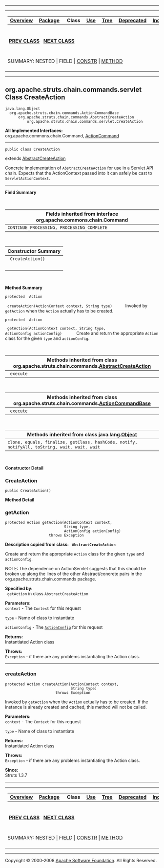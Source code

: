 ------------------------------------------------------------------------

<span id="navbar_top"></span> [](#skip-navbar_top "Skip navigation links")

<table>
<colgroup>
<col width="50%" />
<col width="50%" />
</colgroup>
<tbody>
<tr class="odd">
<td align="left"><span id="navbar_top_firstrow"></span>
<table>
<tbody>
<tr class="odd">
<td align="left"><a href="../../../../../../overview-summary.html.md"><strong>Overview</strong></a> </td>
<td align="left"><a href="package-summary.html.md"><strong>Package</strong></a> </td>
<td align="left"> <strong>Class</strong> </td>
<td align="left"><a href="class-use/CreateAction.html.md"><strong>Use</strong></a> </td>
<td align="left"><a href="package-tree.html.md"><strong>Tree</strong></a> </td>
<td align="left"><a href="../../../../../../deprecated-list.html.md"><strong>Deprecated</strong></a> </td>
<td align="left"><a href="../../../../../../index-all.html.md"><strong>Index</strong></a> </td>
<td align="left"><a href="../../../../../../help-doc.html.md"><strong>Help</strong></a> </td>
</tr>
</tbody>
</table></td>
<td align="left"></td>
</tr>
<tr class="even">
<td align="left"> <a href="../../../../../../org/apache/struts/chain/commands/servlet/AuthorizeAction.html.md" title="class in org.apache.struts.chain.commands.servlet"><strong>PREV CLASS</strong></a>   <a href="../../../../../../org/apache/struts/chain/commands/servlet/ExceptionHandler.html" title="class in org.apache.struts.chain.commands.servlet"><strong>NEXT CLASS</strong></a></td>
<td align="left"><a href="../../../../../../index.html.md?org/apache/struts/chain/commands/servlet/CreateAction.html"><strong>FRAMES</strong></a>    <a href="CreateAction.html"><strong>NO FRAMES</strong></a>    
<a href="../../../../../../allclasses-noframe.html.md"><strong>All Classes</strong></a></td>
</tr>
<tr class="odd">
<td align="left">SUMMARY: NESTED | FIELD | <a href="#constructor_summary">CONSTR</a> | <a href="#method_summary">METHOD</a></td>
<td align="left">DETAIL: FIELD | <a href="#constructor_detail">CONSTR</a> | <a href="#method_detail">METHOD</a></td>
</tr>
</tbody>
</table>

<span id="skip-navbar_top"></span>

------------------------------------------------------------------------

org.apache.struts.chain.commands.servlet
 Class CreateAction
----------------------------------------

    java.lang.Object
      org.apache.struts.chain.commands.ActionCommandBase
          org.apache.struts.chain.commands.AbstractCreateAction
              org.apache.struts.chain.commands.servlet.CreateAction

**All Implemented Interfaces:**  
org.apache.commons.chain.Command, [ActionCommand](../../../../../../org/apache/struts/chain/commands/ActionCommand.html.md "interface in org.apache.struts.chain.commands")

------------------------------------------------------------------------

    public class CreateAction

extends [AbstractCreateAction](../../../../../../org/apache/struts/chain/commands/AbstractCreateAction.html.md "class in org.apache.struts.chain.commands")

Concrete implementation of `AbstractCreateAction` for use in a Servlet API chain. Expects that the ActionContext passed into it can safely be cast to `ServletActionContext`.

------------------------------------------------------------------------

<span id="field_summary"></span>

**Field Summary**

 <span id="fields_inherited_from_class_org.apache.commons.chain.Command"></span>

| **Fields inherited from interface org.apache.commons.chain.Command** |
|----------------------------------------------------------------------|
| `CONTINUE_PROCESSING, PROCESSING_COMPLETE`                           |

  <span id="constructor_summary"></span>

| **Constructor Summary** |
|-------------------------|
| ` CreateAction()`       
                          |

  <span id="method_summary"></span>

**Method Summary**

`protected  Action`

` createAction(ActionContext context, String type)`
           Invoked by `getAction` when the `Action` actually has to be created.

`protected  Action`

` getAction(ActionContext context, String type, ActionConfig actionConfig)`
            Create and return the appropriate `Action` class for the given `type` and `actionConfig`.

 <span id="methods_inherited_from_class_org.apache.struts.chain.commands.AbstractCreateAction"></span>

| **Methods inherited from class org.apache.struts.chain.commands.[AbstractCreateAction](../../../../../../org/apache/struts/chain/commands/AbstractCreateAction.html.md "class in org.apache.struts.chain.commands")** |
|--------------------------------------------------------------------------------------------------------------------------------------------------------------------------------------------------------------------|
| ` execute`                                                                                                                                                                                                         |

 <span id="methods_inherited_from_class_org.apache.struts.chain.commands.ActionCommandBase"></span>

| **Methods inherited from class org.apache.struts.chain.commands.[ActionCommandBase](../../../../../../org/apache/struts/chain/commands/ActionCommandBase.html.md "class in org.apache.struts.chain.commands")** |
|--------------------------------------------------------------------------------------------------------------------------------------------------------------------------------------------------------------|
| ` execute`                                                                                                                                                                                                   |

 <span id="methods_inherited_from_class_java.lang.Object"></span>

| **Methods inherited from class java.lang.[Object](http://java.sun.com/j2se/1.4.2/docs/api/java/lang/Object.html.md?is-external=true "class or interface in java.lang")** |
|-----------------------------------------------------------------------------------------------------------------------------------------------------------------------|
| `clone, equals, finalize, getClass, hashCode, notify, notifyAll, toString, wait, wait, wait`                                                                          |

 

<span id="constructor_detail"></span>

**Constructor Detail**

### CreateAction

    public CreateAction()

<span id="method_detail"></span>

**Method Detail**

### getAction

    protected Action getAction(ActionContext context,
                               String type,
                               ActionConfig actionConfig)
                        throws Exception

**Description copied from class: ` AbstractCreateAction`**

Create and return the appropriate `Action` class for the given `type` and `actionConfig`.

NOTE: The dependence on ActionServlet suggests that this should be broken up along the lines of the other Abstract/concrete pairs in the org.apache.struts.chain.commands package.

**Specified by:**  
` getAction` in class `AbstractCreateAction`

<!-- -->

**Parameters:**  
`context` - The `Context` for this request

`type` - Name of class to instantiate

`actionConfig` - The [`ActionConfig`](../../../../../../org/apache/struts/config/ActionConfig.html.md "class in org.apache.struts.config") for this request

**Returns:**  
Instantiated Action class

**Throws:**  
`Exception` - if there are any problems instantiating the Action class.

------------------------------------------------------------------------

### createAction

    protected Action createAction(ActionContext context,
                                  String type)
                           throws Exception

Invoked by `getAction` when the `Action` actually has to be created. If the instance is already created and cached, this method will not be called.

**Parameters:**  
`context` - The `Context` for this request

`type` - Name of class to instantiate

**Returns:**  
Instantiated Action class

**Throws:**  
`Exception` - if there are any problems instantiating the Action class.

**Since:**  
Struts 1.3.7

------------------------------------------------------------------------

<span id="navbar_bottom"></span> [](#skip-navbar_bottom "Skip navigation links")

<table>
<colgroup>
<col width="50%" />
<col width="50%" />
</colgroup>
<tbody>
<tr class="odd">
<td align="left"><span id="navbar_bottom_firstrow"></span>
<table>
<tbody>
<tr class="odd">
<td align="left"><a href="../../../../../../overview-summary.html.md"><strong>Overview</strong></a> </td>
<td align="left"><a href="package-summary.html.md"><strong>Package</strong></a> </td>
<td align="left"> <strong>Class</strong> </td>
<td align="left"><a href="class-use/CreateAction.html.md"><strong>Use</strong></a> </td>
<td align="left"><a href="package-tree.html.md"><strong>Tree</strong></a> </td>
<td align="left"><a href="../../../../../../deprecated-list.html.md"><strong>Deprecated</strong></a> </td>
<td align="left"><a href="../../../../../../index-all.html.md"><strong>Index</strong></a> </td>
<td align="left"><a href="../../../../../../help-doc.html.md"><strong>Help</strong></a> </td>
</tr>
</tbody>
</table></td>
<td align="left"></td>
</tr>
<tr class="even">
<td align="left"> <a href="../../../../../../org/apache/struts/chain/commands/servlet/AuthorizeAction.html.md" title="class in org.apache.struts.chain.commands.servlet"><strong>PREV CLASS</strong></a>   <a href="../../../../../../org/apache/struts/chain/commands/servlet/ExceptionHandler.html" title="class in org.apache.struts.chain.commands.servlet"><strong>NEXT CLASS</strong></a></td>
<td align="left"><a href="../../../../../../index.html.md?org/apache/struts/chain/commands/servlet/CreateAction.html"><strong>FRAMES</strong></a>    <a href="CreateAction.html"><strong>NO FRAMES</strong></a>    
<a href="../../../../../../allclasses-noframe.html.md"><strong>All Classes</strong></a></td>
</tr>
<tr class="odd">
<td align="left">SUMMARY: NESTED | FIELD | <a href="#constructor_summary">CONSTR</a> | <a href="#method_summary">METHOD</a></td>
<td align="left">DETAIL: FIELD | <a href="#constructor_detail">CONSTR</a> | <a href="#method_detail">METHOD</a></td>
</tr>
</tbody>
</table>

<span id="skip-navbar_bottom"></span>

------------------------------------------------------------------------

Copyright © 2000-2008 [Apache Software Foundation](http://www.apache.org/). All Rights Reserved.

